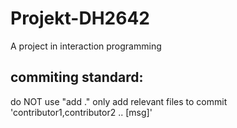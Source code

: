 # Projekt-DH2642
A project in interaction programming

## commiting standard:
do NOT use "add ." only add relevant files to commit  
'contributor1,contributor2 .. [msg]'
